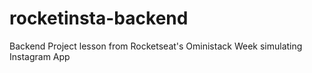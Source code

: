 # rocketinsta-backend
Backend Project lesson from Rocketseat's Oministack Week simulating Instagram App
